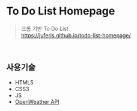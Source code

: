 # To Do List Homepage
>크롬 기반 To Do List  
>https://juferis.github.io/todo-list-homepage/

</br>

## 사용기술
- HTML5
- CSS3 
- JS 
- [OpenWeather API](https://openweathermap.org/)
